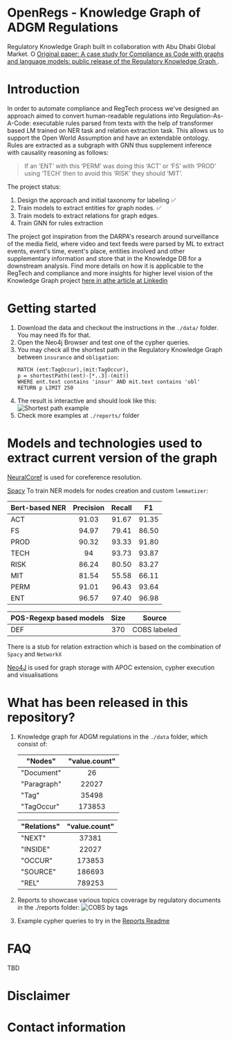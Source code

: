 # OpenRegs - Knowledge Graph of ADGM Regulations
Regulatory Knowledge Graph built in collaboration with Abu Dhabi Global Market.
O
[Original paper: A case study for Compliance as Code with graphs and language models: public release of the Regulatory Knowledge Graph
](https://4623737.fs1.hubspotusercontent-na1.net/hubfs/4623737/kg_stage1.pdf).

# Introduction

In order to automate compliance and RegTech process we've designed an approach aimed to convert human-readable 
regulations into Regulation-As-A-Code: executable rules parsed from texts with the 
help of transformer based LM trained on NER task and relation extraction task. 
This allows us to support the Open World Assumption and have an extendable ontology.
Rules are extracted as a subgraph with GNN thus supplement inference with causality 
reasoning as follows:    

>If an ‘ENT’ with this ‘PERM’ was doing this ‘ACT’ or ‘FS’ with ‘PROD’ using ‘TECH’ then to avoid this ‘RISK’ they should ‘MIT’.

The project status:
1. Design the approach and initial taxonomy for labeling :white_check_mark:
2. Train models to extract entities for graph nodes. :white_check_mark:
3. Train models to extract relations for graph edges.
4. Train GNN for rules extraction

The project got inspiration from the DARPA's research around surveillance of the media field, where video 
and text feeds were parsed by ML to extract events, event's time, event's place, entities involved and 
other supplementary information and store that in the Knowledge DB for a downstream analysis.
Find more details on how it is applicable to the RegTech and compliance and more insights for higher 
level vision of the Knowledge Graph project [here in athe article at Linkedin](https://www.linkedin.com/pulse/unboxing-skynet-regulatory-compliance-vladimir-ershov/?trackingId=LtVM0rfPFtYOUjR2%2BF1c8w%3D%3D)

# Getting started

1. Download the data and checkout the instructions in the `./data/` folder. You may need lfs for that.
2. Open the Neo4j Browser and test one of the cypher queries.
3. You may check all the shortest path in the Regulatory Knowledge Graph between `insurance` and `obligation`:
    ```cypher
    MATCH (ent:TagOccur),(mit:TagOccur),
    p = shortestPath((ent)-[*..3]-(mit))
    WHERE ent.text contains 'insur' AND mit.text contains 'obl'
    RETURN p LIMIT 250
   ```
4. The result is interactive and should look like this:
   ![Shortest path example](./reports/insur_obl_shortestpath_3.png)
5. Check more examples at `./reports/` folder

# Models and technologies used to extract current version of the graph  

[NeuralCoref](https://github.com/huggingface/neuralcoref) is used for coreference resolution. 

[Spacy](https://spacy.io) To train NER models for nodes creation and custom `lemmatizer`:

Bert-based NER                                    |     Precision     | Recall | F1 
------------------- |:-----------------:|:------:|:-----------------:
ACT           |       91.03       | 91.67  |91.35 
FS           |       94.97       | 79.41  |86.50
PROD           |       90.32       | 93.33  |91.80
TECH |        94         |93.73|93.87    
RISK            |       86.24       | 80.50 | 83.27
MIT            |       81.54       | 55.58 | 66.11
PERM   | 91.01 | 96.43 | 93.64 
ENT | 96.57 |  97.40 | 96.98

POS-Regexp based models                                    | Size | Source
---------------------------------------- |:----:| :----------------:
DEF           | 370  | COBS labeled

There is a stub for relation extraction which is based on the combination of `Spacy` and `NetworkX`

[Neo4J](https://neo4j.com) is used for graph storage with APOC extension, cypher execution and visualisations


# What has been released in this repository?
1. Knowledge graph for ADGM regulations in the `./data` folder, which consist of:

      | "Nodes"         |"value.count"|
      -------------|:-----------------:
      | "Document"  |26           |
      | "Paragraph" |22027        |
      | "Tag"       |35498        |
      | "TagOccur"  |173853       |

   | "Relations"      |"value.count"|
   ----------|:-----------------:
   | "NEXT"   |37381        |
   | "INSIDE" |22027        |
   | "OCCUR"  |173853       |
   | "SOURCE" |186693       |
   | "REL"    |789253       | 

2. Reports to showcase various topics coverage by regulatory documents in the ./reports folder:
![COBS by tags](reports/adgm_cobs_tag.png)
3. Example cypher queries to try in the [Reports Readme](./reports/README.md)

# FAQ
TBD

# Disclaimer

# Contact information

